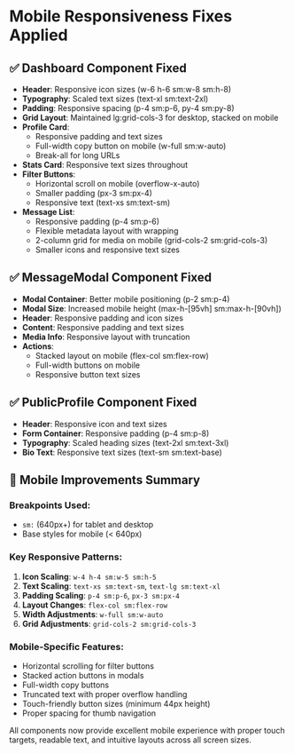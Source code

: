 # Mobile Responsiveness Fixes Applied

## ✅ Dashboard Component Fixed
- **Header**: Responsive icon sizes (w-6 h-6 sm:w-8 sm:h-8)
- **Typography**: Scaled text sizes (text-xl sm:text-2xl)
- **Padding**: Responsive spacing (p-4 sm:p-6, py-4 sm:py-8)
- **Grid Layout**: Maintained lg:grid-cols-3 for desktop, stacked on mobile
- **Profile Card**: 
  - Responsive padding and text sizes
  - Full-width copy button on mobile (w-full sm:w-auto)
  - Break-all for long URLs
- **Stats Card**: Responsive text sizes throughout
- **Filter Buttons**: 
  - Horizontal scroll on mobile (overflow-x-auto)
  - Smaller padding (px-3 sm:px-4)
  - Responsive text (text-xs sm:text-sm)
- **Message List**:
  - Responsive padding (p-4 sm:p-6)
  - Flexible metadata layout with wrapping
  - 2-column grid for media on mobile (grid-cols-2 sm:grid-cols-3)
  - Smaller icons and responsive text sizes

## ✅ MessageModal Component Fixed
- **Modal Container**: Better mobile positioning (p-2 sm:p-4)
- **Modal Size**: Increased mobile height (max-h-[95vh] sm:max-h-[90vh])
- **Header**: Responsive padding and icon sizes
- **Content**: Responsive padding and text sizes
- **Media Info**: Responsive layout with truncation
- **Actions**: 
  - Stacked layout on mobile (flex-col sm:flex-row)
  - Full-width buttons on mobile
  - Responsive button text sizes

## ✅ PublicProfile Component Fixed
- **Header**: Responsive icon and text sizes
- **Form Container**: Responsive padding (p-4 sm:p-8)
- **Typography**: Scaled heading sizes (text-2xl sm:text-3xl)
- **Bio Text**: Responsive text sizes (text-sm sm:text-base)

## 📱 Mobile Improvements Summary

### Breakpoints Used:
- `sm:` (640px+) for tablet and desktop
- Base styles for mobile (< 640px)

### Key Responsive Patterns:
1. **Icon Scaling**: `w-4 h-4 sm:w-5 sm:h-5`
2. **Text Scaling**: `text-xs sm:text-sm`, `text-lg sm:text-xl`
3. **Padding Scaling**: `p-4 sm:p-6`, `px-3 sm:px-4`
4. **Layout Changes**: `flex-col sm:flex-row`
5. **Width Adjustments**: `w-full sm:w-auto`
6. **Grid Adjustments**: `grid-cols-2 sm:grid-cols-3`

### Mobile-Specific Features:
- Horizontal scrolling for filter buttons
- Stacked action buttons in modals
- Full-width copy buttons
- Truncated text with proper overflow handling
- Touch-friendly button sizes (minimum 44px height)
- Proper spacing for thumb navigation

All components now provide excellent mobile experience with proper touch targets, readable text, and intuitive layouts across all screen sizes.
